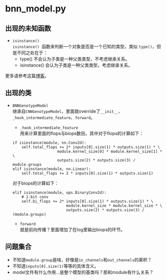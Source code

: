 # bnn_model.py

## 出现的未知函数
* `isinstance()`  
`isinstance() `函数来判断一个对象是否是一个已知的类型，类似 `type()`，但是不同之处在于：  
    * type() 不会认为子类是一种父类类型，不考虑继承关系。  
    * isinstance() 会认为子类是一种父类类型，考虑继承关系。  

更多请参考这篇[博客](https://www.runoob.com/python/python-func-isinstance.html)。  

## 出现的类
* `BNNGenotypeModel`  
继承自`CNNGenotypeModel`，里面就override了`__init__`、`_hook_intermediate_feature`、`forward`。  
    * `_hook_intermediate_feature`  
    用来计算里面的flops与biops数目。其中对于flops的计算如下：  

    ```  
    if isinstance(module, nn.Conv2d):
        self.total_flops += 2* inputs[0].size(1) * outputs.size(1) * \
                        module.kernel_size[0] * module.kernel_size[1] * \
                        outputs.size(2) * outputs.size(3) / module.groups
    elif isinstance(module, nn.Linear):
        self.total_flops += 2 * inputs[0].size(1) * outputs.size(1)
    ```  

    对于biops的计算如下：  

    ```  
    elif isinstance(module, ops.BinaryConv2d):
        # 1-bit conv
        self.bi_flops += 2* inputs[0].size(1) * outputs.size(1) * \
                            module.kernel_size * module.kernel_size * \
                            outputs.size(2) * outputs.size(3) / (module.groups)
    ```  

    * `forward`  
    就是前向传播？里面增加了在log里输出biops的环节。

## 问题集合
* 不知道`module.group`是啥，好像是`in_channels`和`out_channels`的乘积？  
* 不知道`inputs[0].size(1)`等等的具体含义。  
* model文件有什么作用...是整个模型的基类吗？那和module有什么关系？
